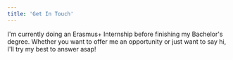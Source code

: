 ```yaml
---
title: 'Get In Touch'
---
```


I'm currently doing an Erasmus+ Internship before finishing my Bachelor's degree.
Whether you want to offer me an opportunity or just want to say hi, I'll try my best to answer asap!
